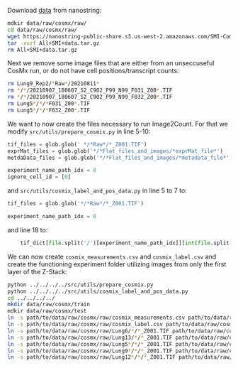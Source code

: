 Download [data](https://nanostring.com/products/cosmx-spatial-molecular-imager/ffpe-dataset/nsclc-ffpe-dataset/) from nanostring:
```sh
mdkir data/raw/cosmx/raw/
cd data/raw/cosmx/raw/
wget https://nanostring-public-share.s3.us-west-2.amazonaws.com/SMI-Compressed/All+SMI+data.tar.gz
tar -xvzf All+SMI+data.tar.gz
rm All+SMI+data.tar.gz
```

Next we remove some image files that are either from an unseccuseful CosMx run, or do not have cell positions/transcript counts:
```sh
rm Lung9_Rep2/*Raw*/20210811*
rm */*/20210907_180607_S2_C902_P99_N99_F031_Z00*.TIF
rm */*/20210907_180607_S2_C902_P99_N99_F032_Z00*.TIF
rm Lung5*/*/*F031_Z00*.TIF
rm Lung5*/*/*F032_Z00*.TIF
```

We want to now create the files necessary to run Image2Count. For that we modify `src/utils/prepare_cosmix.py` in line 5-10:
```py
tif_files = glob.glob(' */*Raw*/*_Z001.TIF')
exprMat_files = glob.glob('*/*Flat_files_and_images/*exprMat_file*')
metdaData_files = glob.glob('*/*Flat_files_and_images/*metadata_file*')

experiment_name_path_idx = 0
ignore_cell_id = [0]
```
and `src/utils/cosmix_label_and_pos_data.py` in line 5 to 7 to:
```py
tif_files = glob.glob('*/*Raw*/*_Z001.TIF')

experiment_name_path_idx = 0
```
and line 18 to:
```py
    tif_dict[file.split('/')[experiment_name_path_idx]][int(file.split('/')[-1].split('.')[0].split('F')[-1].split('_')[0])] = file.split('/')[-1]
```

We can now create `cosmix_measurements.csv` and `cosmix_label.csv` and create the functioning experiment folder utilizing images from only the first layer of the Z-Stack:
```sh
python ../../../../src/utils/prepare_cosmix.py
python ../../../../src/utils/cosmix_label_and_pos_data.py
cd ../../../../
mkdir data/raw/cosmx/train
mdkir data/raw/cosmx/test
ln -s path/to/data/raw/cosmx/raw/cosmix_measurements.csv path/to/data/raw/cosmx/
ln -s path/to/data/raw/cosmx/raw/cosmix_label.csv path/to/data/raw/cosmx/
ln -s path/to/data/raw/cosmx/raw/Lung6/*/*_Z001.TIF path/to/data/raw/cosmx/test/
ln -s path/to/data/raw/cosmx/raw/Lung13/*/*_Z001.TIF path/to/data/raw/cosmx/test/
ln -s path/to/data/raw/cosmx/raw/Lung5*/*/*_Z001.TIF path/to/data/raw/cosmx/train/
ln -s path/to/data/raw/cosmx/raw/Lung9*/*/*_Z001.TIF path/to/data/raw/cosmx/train/
ln -s path/to/data/raw/cosmx/raw/Lung12*/*/*_Z001.TIF path/to/data/raw/cosmx/train/
```
